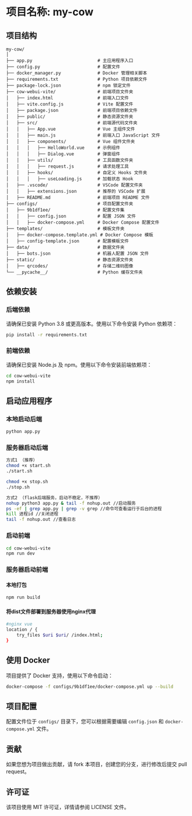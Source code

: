 # 项目名称: my-cow

## 项目结构

```
my-cow/
│
├── app.py                         # 主应用程序入口
├── config.py                      # 配置文件
├── docker_manager.py              # Docker 管理相关脚本
├── requirements.txt               # Python 项目依赖文件
├── package-lock.json              # npm 锁定文件
├── cow-webui-vite/                # 前端项目文件夹
│   ├── index.html                 # 前端入口文件
│   ├── vite.config.js             # Vite 配置文件
│   ├── package.json               # 前端项目依赖文件
│   ├── public/                    # 静态资源文件夹
│   ├── src/                       # 前端源代码文件夹
│   │   ├── App.vue                # Vue 主组件文件
│   │   ├── main.js                # 前端入口 JavaScript 文件
│   │   ├── components/            # Vue 组件文件夹
│   │   │   ├── HelloWorld.vue     # 示例组件
│   │   │   ├── Dialog.vue         # 弹窗组件
│   │   ├── utils/                 # 工具函数文件夹
│   │   │   ├── request.js         # 请求处理工具
│   │   ├── hooks/                 # 自定义 Hooks 文件夹
│   │   │   ├── useLoading.js      # 加载状态 Hook
│   ├── .vscode/                   # VSCode 配置文件夹
│   │   ├── extensions.json        # 推荐的 VSCode 扩展
│   ├── README.md                  # 前端项目 README 文件
├── configs/                       # 项目配置文件夹
│   ├── 9b1df1ee/                  # 配置文件集
│   │   ├── config.json            # 配置 JSON 文件
│   │   ├── docker-compose.yml     # Docker Compose 配置文件
├── templates/                     # 模板文件夹
│   ├── docker-compose.template.yml # Docker Compose 模板
│   ├── config-template.json       # 配置模板文件
├── data/                          # 数据文件夹
│   ├── bots.json                  # 机器人配置 JSON 文件
├── static/                        # 静态资源文件夹
│   ├── qrcodes/                   # 存储二维码图像
└── __pycache__/                   # Python 缓存文件夹
```

## 依赖安装

### 后端依赖

请确保已安装 Python 3.8 或更高版本。使用以下命令安装 Python 依赖项：

```bash
pip install -r requirements.txt
```

### 前端依赖

请确保已安装 Node.js 及 npm。使用以下命令安装前端依赖项：

```bash
cd cow-webui-vite
npm install
```

## 启动应用程序

### 本地启动后端

```bash
python app.py
```
### 服务器启动后端

```bash
方式1 （推荐）
chmod +x start.sh
./start.sh

chmod +x stop.sh
./stop.sh

方式2 （flask后端服务，启动不稳定，不推荐）
nohup python3 app.py & tail -f nohup.out //启动服务
ps -ef | grep app.py | grep -v grep //命令可查看运行于后台的进程
kill 进程id //关闭进程
tail -f nohup.out //查看日志


```

### 启动前端

```bash
cd cow-webui-vite
npm run dev
```
### 服务器启动前端
#### 本地打包
```bash
npm run build
```
#### 将dist文件部署到服务器使用nginx代理
```bash
#nginx vue
location / {
    try_files $uri $uri/ /index.html;
}
```


## 使用 Docker

项目提供了 Docker 支持，使用以下命令启动：

```bash
docker-compose -f configs/9b1df1ee/docker-compose.yml up --build
```

## 项目配置

配置文件位于 `configs/` 目录下，您可以根据需要编辑 `config.json` 和 `docker-compose.yml` 文件。

## 贡献

如果您想为项目做出贡献，请 fork 本项目，创建您的分支，进行修改后提交 pull request。

## 许可证

该项目使用 MIT 许可证，详情请参阅 LICENSE 文件。
